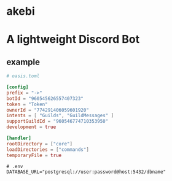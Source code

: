 # akebi

# A lightweight Discord Bot

## example

```toml
# oasis.toml

[config]
prefix = "->"
botId = "960545626557407323"
token = "Token"
ownerId = "774291406059601920"
intents = [ "Guilds", "GuildMessages" ]
supportGuildId = "960546774710353950"
development = true

[handler]
rootDirectory = ["core"]
loadDirectories = ["commands"]
temporaryFile = true
```

```
# .env
DATABASE_URL="postgresql://user:password@host:5432/dbname"
```
